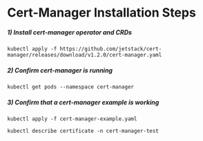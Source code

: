 # Cert-Manager Installation Steps

##### 1) Install cert-manager operator and CRDs
```
kubectl apply -f https://github.com/jetstack/cert-manager/releases/download/v1.2.0/cert-manager.yaml
```

##### 2) Confirm cert-manager is running

```
kubectl get pods --namespace cert-manager
```

##### 3) Confirm that a cert-manager example is working

```
kubectl apply -f cert-manager-example.yaml
```

```
kubectl describe certificate -n cert-manager-test
```